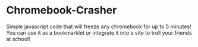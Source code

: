# Chromebook-Crasher
Simple javascript code that will freeze any chromebook for up to 5 minutes! You can use it as a bookmarklet or integrate it into a site to troll your friends at school! 
